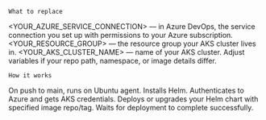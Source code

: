 ` What to replace `

<YOUR_AZURE_SERVICE_CONNECTION> — in Azure DevOps, the service connection you set up with permissions to your Azure subscription.
<YOUR_RESOURCE_GROUP> — the resource group your AKS cluster lives in.
<YOUR_AKS_CLUSTER_NAME> — name of your AKS cluster.
Adjust variables if your repo path, namespace, or image details differ.

`How it works`

On push to main, runs on Ubuntu agent.
Installs Helm.
Authenticates to Azure and gets AKS credentials.
Deploys or upgrades your Helm chart with specified image repo/tag.
Waits for deployment to complete successfully.